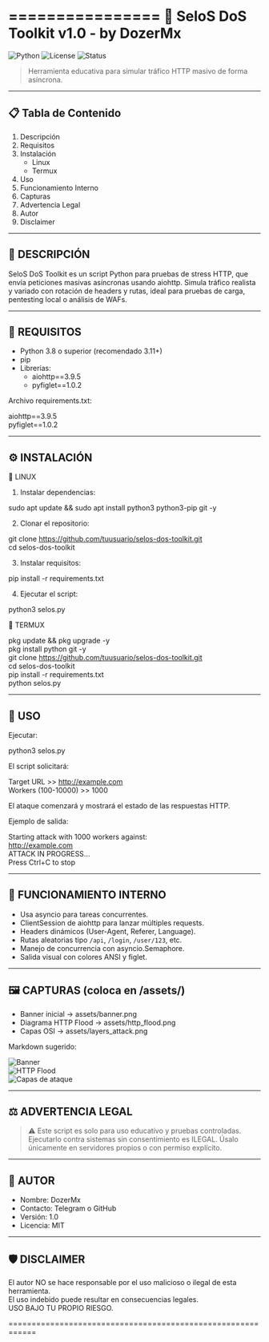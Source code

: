 ================
                 🚀 SeloS DoS Toolkit v1.0 - by DozerMx
================

![Python](https://img.shields.io/badge/python-3.8+-blue?style=flat-square&logo=python)
![License](https://img.shields.io/badge/license-MIT-green?style=flat-square)
![Status](https://img.shields.io/badge/status-educational-lightgrey?style=flat-square)

> Herramienta educativa para simular tráfico HTTP masivo de forma asíncrona.

------------------------------------------------------------
📋 Tabla de Contenido
------------------------------------------------------------

1. Descripción
2. Requisitos
3. Instalación
    - Linux
    - Termux
4. Uso
5. Funcionamiento Interno
6. Capturas
7. Advertencia Legal
8. Autor
9. Disclaimer

------------------------------------------------------------
📌 DESCRIPCIÓN
------------------------------------------------------------

SeloS DoS Toolkit es un script Python para pruebas de stress HTTP, que envía peticiones masivas asíncronas usando aiohttp. Simula tráfico realista y variado con rotación de headers y rutas, ideal para pruebas de carga, pentesting local o análisis de WAFs.

------------------------------------------------------------
🧰 REQUISITOS
------------------------------------------------------------

- Python 3.8 o superior (recomendado 3.11+)
- pip
- Librerías:
    - aiohttp==3.9.5
    - pyfiglet==1.0.2

Archivo requirements.txt:

aiohttp==3.9.5  
pyfiglet==1.0.2

------------------------------------------------------------
⚙️ INSTALACIÓN
------------------------------------------------------------

🐧 LINUX

1. Instalar dependencias:

sudo apt update && sudo apt install python3 python3-pip git -y

2. Clonar el repositorio:

git clone https://github.com/tuusuario/selos-dos-toolkit.git  
cd selos-dos-toolkit

3. Instalar requisitos:

pip install -r requirements.txt

4. Ejecutar el script:

python3 selos.py

📱 TERMUX

pkg update && pkg upgrade -y  
pkg install python git -y  
git clone https://github.com/tuusuario/selos-dos-toolkit.git  
cd selos-dos-toolkit  
pip install -r requirements.txt  
python selos.py

------------------------------------------------------------
🚀 USO
------------------------------------------------------------

Ejecutar:

python3 selos.py

El script solicitará:

Target URL >> http://example.com  
Workers (100-10000) >> 1000

El ataque comenzará y mostrará el estado de las respuestas HTTP.

Ejemplo de salida:

Starting attack with 1000 workers against:  
http://example.com  
ATTACK IN PROGRESS...  
Press Ctrl+C to stop

------------------------------------------------------------
🔬 FUNCIONAMIENTO INTERNO
------------------------------------------------------------

- Usa asyncio para tareas concurrentes.
- ClientSession de aiohttp para lanzar múltiples requests.
- Headers dinámicos (User-Agent, Referer, Language).
- Rutas aleatorias tipo `/api`, `/login`, `/user/123`, etc.
- Manejo de concurrencia con asyncio.Semaphore.
- Salida visual con colores ANSI y figlet.

------------------------------------------------------------
🖼️ CAPTURAS (coloca en /assets/)
------------------------------------------------------------

- Banner inicial → assets/banner.png  
- Diagrama HTTP Flood → assets/http_flood.png  
- Capas OSI → assets/layers_attack.png  

Markdown sugerido:

![Banner](assets/banner.png)  
![HTTP Flood](assets/http_flood.png)  
![Capas de ataque](assets/layers_attack.png)

------------------------------------------------------------
⚖️ ADVERTENCIA LEGAL
------------------------------------------------------------

> ⚠️ Este script es solo para uso educativo y pruebas controladas.
> Ejecutarlo contra sistemas sin consentimiento es ILEGAL.
> Úsalo únicamente en servidores propios o con permiso explícito.

------------------------------------------------------------
👤 AUTOR
------------------------------------------------------------

- Nombre: DozerMx  
- Contacto: Telegram o GitHub  
- Versión: 1.0  
- Licencia: MIT  

------------------------------------------------------------
🛡️ DISCLAIMER
------------------------------------------------------------

El autor NO se hace responsable por el uso malicioso o ilegal de esta herramienta.  
El uso indebido puede resultar en consecuencias legales.  
USO BAJO TU PROPIO RIESGO.

============================================================
